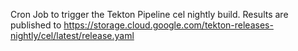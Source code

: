 Cron Job to trigger the Tekton Pipeline cel nightly build.
Results are published to https://storage.cloud.google.com/tekton-releases-nightly/cel/latest/release.yaml
